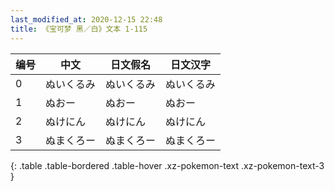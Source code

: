 ```yaml
---
last_modified_at: 2020-12-15 22:48
title: 《宝可梦 黑／白》文本 1-115
---
```

| 编号 | 中文 | 日文假名 | 日文汉字 |
| ---- | ---- | ---- | --- |
| 0 | ぬいくるみ | ぬいくるみ | ぬいくるみ |
| 1 | ぬおー | ぬおー | ぬおー |
| 2 | ぬけにん | ぬけにん | ぬけにん |
| 3 | ぬまくろー | ぬまくろー | ぬまくろー |
{: .table .table-bordered .table-hover .xz-pokemon-text .xz-pokemon-text-3 }